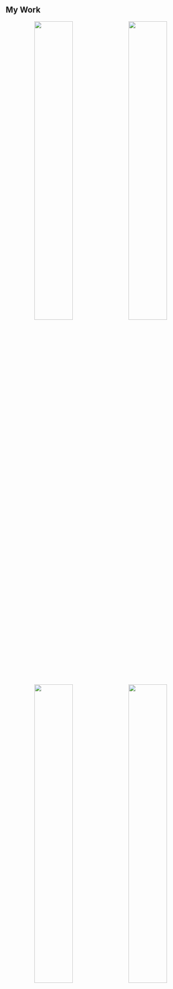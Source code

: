 ## My Work

<div align=center>
<img src="https://github.com/WithBella/EditableObjectNeRF/blob/56e5f45a71e9e80a4c4c52352c7d9e6da393dffc/assets/0.gif" width="45%"/>
&nbsp&nbsp&nbsp&nbsp
<img src="https://github.com/WithBella/EditableObjectNeRF/blob/56e5f45a71e9e80a4c4c52352c7d9e6da393dffc/assets/1.gif" width="45%"/>

<img src="https://github.com/WithBella/EditableObjectNeRF/blob/56e5f45a71e9e80a4c4c52352c7d9e6da393dffc/assets/2.gif" width="45%"/>
&nbsp&nbsp&nbsp&nbsp
<img src="https://github.com/WithBella/EditableObjectNeRF/blob/56e5f45a71e9e80a4c4c52352c7d9e6da393dffc/assets/3.gif" width="45%"/>
</div>
